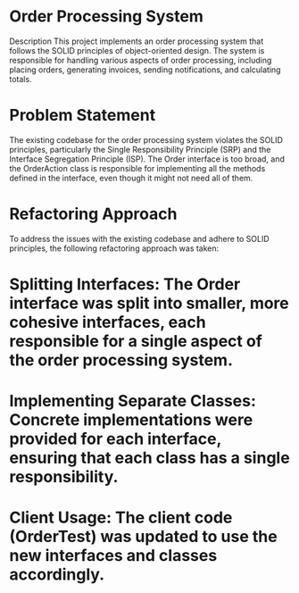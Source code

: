 # Order Processing System
Description
This project implements an order processing system that follows the SOLID principles of object-oriented design. The system is responsible for handling various aspects of order processing, including placing orders, generating invoices, sending notifications, and calculating totals.

# Problem Statement
The existing codebase for the order processing system violates the SOLID principles, particularly the Single Responsibility Principle (SRP) and the Interface Segregation Principle (ISP). The Order interface is too broad, and the OrderAction class is responsible for implementing all the methods defined in the interface, even though it might not need all of them.

# Refactoring Approach
To address the issues with the existing codebase and adhere to SOLID principles, the following refactoring approach was taken:

# Splitting Interfaces: The Order interface was split into smaller, more cohesive interfaces, each responsible for a single aspect of the order processing system.
# Implementing Separate Classes: Concrete implementations were provided for each interface, ensuring that each class has a single responsibility.
# Client Usage: The client code (OrderTest) was updated to use the new interfaces and classes accordingly.
